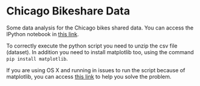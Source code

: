 # Chicago Bikeshare Data
Some data analysis for the Chicago bikes shared data. You can access the IPython notebook in 
[this link](https://www.kaggle.com/diegommarino/comparing-crypto-daily-return).

To correctly execute the python script you need to unzip the csv file (dataset). In addition 
you need to install matplotlib too, using the command ```pip install matplotlib```.

If you are using OS X and running in issues to run the script because of matplotlib, you can 
access [this link](https://matplotlib.org/faq/osx_framework.html) to help you solve the problem.
